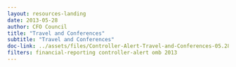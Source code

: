 ```yaml
--- 
layout: resources-landing 
date: 2013-05-28
author: CFO Council
title: "Travel and Conferences"
subtitle: "Travel and Conferences"
doc-link: ../assets/files/Controller-Alert-Travel-and-Conferences-05.28.13.pdf
filters: financial-reporting controller-alert omb 2013
---
```

